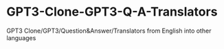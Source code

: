# GPT3-Clone-GPT3-Q-A-Translators
GPT3 Clone/GPT3/Question&amp;Answer/Translators from English into other languages
